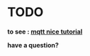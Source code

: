 # TODO

**to see : [mqtt nice tutorial](https://www.hivemq.com/blog/mqtt-client-library-encyclopedia-m2mqtt)**

**have a question?**
